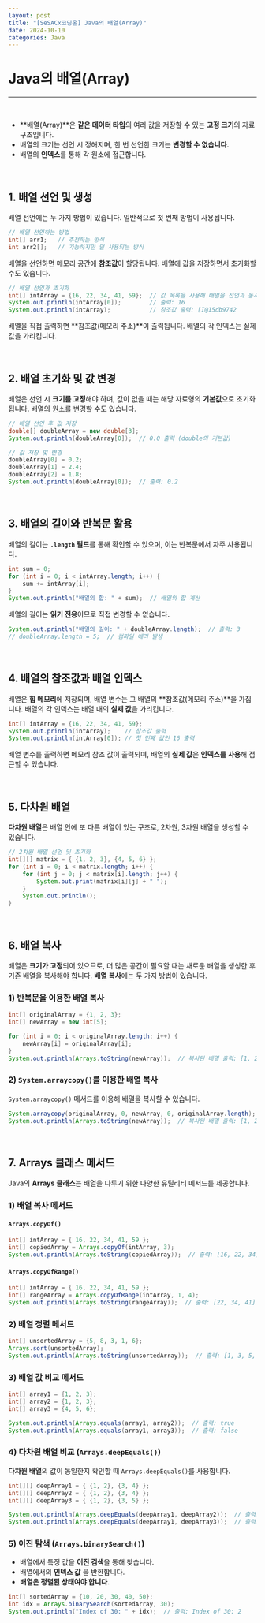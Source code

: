 ```yaml
---
layout: post  
title: "[SeSACx코딩온] Java의 배열(Array)"  
date: 2024-10-10
categories: Java  
---
```


# Java의 배열(Array)

<hr>  
<br>

- **배열(Array)**은 **같은 데이터 타입**의 여러 값을 저장할 수 있는 **고정 크기**의 자료 구조입니다. 
- 배열의 크기는 선언 시 정해지며, 한 번 선언한 크기는 **변경할 수 없습니다**. 
- 배열의 **인덱스**를 통해 각 원소에 접근합니다.

<br>

## 1. 배열 선언 및 생성

배열 선언에는 두 가지 방법이 있습니다. 일반적으로 첫 번째 방법이 사용됩니다.

```java
// 배열 선언하는 방법
int[] arr1;   // 추천하는 방식
int arr2[];   // 가능하지만 덜 사용되는 방식
```

배열을 선언하면 메모리 공간에 **참조값**이 할당됩니다. 배열에 값을 저장하면서 초기화할 수도 있습니다.

```java
// 배열 선언과 초기화
int[] intArray = {16, 22, 34, 41, 59};  // 값 목록을 사용해 배열을 선언과 동시에 초기화
System.out.println(intArray[0]);        // 출력: 16
System.out.println(intArray);           // 참조값 출력: [I@15db9742
```

배열을 직접 출력하면 **참조값(메모리 주소)**이 출력됩니다. 배열의 각 인덱스는 실제 값을 가리킵니다.

<br>

## 2. 배열 초기화 및 값 변경

배열은 선언 시 **크기를 고정**해야 하며, 값이 없을 때는 해당 자료형의 **기본값**으로 초기화됩니다. 배열의 원소를 변경할 수도 있습니다.

```java
// 배열 선언 후 값 저장
double[] doubleArray = new double[3];
System.out.println(doubleArray[0]);  // 0.0 출력 (double의 기본값)

// 값 저장 및 변경
doubleArray[0] = 0.2;
doubleArray[1] = 2.4;
doubleArray[2] = 1.8;
System.out.println(doubleArray[0]);  // 출력: 0.2
```

<br>

## 3. 배열의 길이와 반복문 활용

배열의 길이는 **`.length` 필드**를 통해 확인할 수 있으며, 이는 반복문에서 자주 사용됩니다.

```java
int sum = 0;
for (int i = 0; i < intArray.length; i++) {
    sum += intArray[i];
}
System.out.println("배열의 합: " + sum);  // 배열의 합 계산
```

배열의 길이는 **읽기 전용**이므로 직접 변경할 수 없습니다.

```java
System.out.println("배열의 길이: " + doubleArray.length);  // 출력: 3
// doubleArray.length = 5;  // 컴파일 에러 발생
```

<br>

## 4. 배열의 참조값과 배열 인덱스

배열은 **힙 메모리**에 저장되며, 배열 변수는 그 배열의 **참조값(메모리 주소)**을 가집니다. 배열의 각 인덱스는 배열 내의 **실제 값**을 가리킵니다.

```java
int[] intArray = {16, 22, 34, 41, 59};
System.out.println(intArray);    // 참조값 출력
System.out.println(intArray[0]); // 첫 번째 값인 16 출력
```

배열 변수를 출력하면 메모리 참조 값이 출력되며, 배열의 **실제 값**은 **인덱스를 사용**해 접근할 수 있습니다.

<br>

## 5. 다차원 배열

**다차원 배열**은 배열 안에 또 다른 배열이 있는 구조로, 2차원, 3차원 배열을 생성할 수 있습니다.

```java
// 2차원 배열 선언 및 초기화
int[][] matrix = { {1, 2, 3}, {4, 5, 6} };
for (int i = 0; i < matrix.length; i++) {
    for (int j = 0; j < matrix[i].length; j++) {
        System.out.print(matrix[i][j] + " ");
    }
    System.out.println();
}
```

<br>

## 6. 배열 복사

배열은 **크기가 고정**되어 있으므로, 더 많은 공간이 필요할 때는 새로운 배열을 생성한 후 기존 배열을 복사해야 합니다. **배열 복사**에는 두 가지 방법이 있습니다.

### 1) 반복문을 이용한 배열 복사

```java
int[] originalArray = {1, 2, 3};
int[] newArray = new int[5];

for (int i = 0; i < originalArray.length; i++) {
    newArray[i] = originalArray[i];
}
System.out.println(Arrays.toString(newArray));  // 복사된 배열 출력: [1, 2, 3, 0, 0]
```

### 2) `System.arraycopy()`를 이용한 배열 복사

`System.arraycopy()` 메서드를 이용해 배열을 복사할 수 있습니다.

```java
System.arraycopy(originalArray, 0, newArray, 0, originalArray.length);
System.out.println(Arrays.toString(newArray));  // 복사된 배열 출력: [1, 2, 3, 0, 0]
```

<br>

## 7. Arrays 클래스 메서드

Java의 **Arrays 클래스**는 배열을 다루기 위한 다양한 유틸리티 메서드를 제공합니다.

### 1) 배열 복사 메서드

#### `Arrays.copyOf()`
```java
int[] intArray = { 16, 22, 34, 41, 59 };
int[] copiedArray = Arrays.copyOf(intArray, 3);
System.out.println(Arrays.toString(copiedArray));  // 출력: [16, 22, 34]
```

#### `Arrays.copyOfRange()`
```java
int[] intArray = { 16, 22, 34, 41, 59 };
int[] rangeArray = Arrays.copyOfRange(intArray, 1, 4);
System.out.println(Arrays.toString(rangeArray));  // 출력: [22, 34, 41]
```

### 2) 배열 정렬 메서드

```java
int[] unsortedArray = {5, 8, 3, 1, 6};
Arrays.sort(unsortedArray);
System.out.println(Arrays.toString(unsortedArray));  // 출력: [1, 3, 5, 6, 8]
```

### 3) 배열 값 비교 메서드

```java
int[] array1 = {1, 2, 3};
int[] array2 = {1, 2, 3};
int[] array3 = {4, 5, 6};

System.out.println(Arrays.equals(array1, array2));  // 출력: true
System.out.println(Arrays.equals(array1, array3));  // 출력: false
```

### 4) 다차원 배열 비교 (`Arrays.deepEquals()`)

**다차원 배열**의 값이 동일한지 확인할 때 `Arrays.deepEquals()`를 사용합니다.

```java
int[][] deepArray1 = { {1, 2}, {3, 4} };
int[][] deepArray2 = { {1, 2}, {3, 4} };
int[][] deepArray3 = { {1, 2}, {3, 5} };

System.out.println(Arrays.deepEquals(deepArray1, deepArray2));  // 출력: true
System.out.println(Arrays.deepEquals(deepArray1, deepArray3));  // 출력: false
```

### 5) 이진 탐색 (`Arrays.binarySearch()`)

- 배열에서 특정 값을 **이진 검색**을 통해 찾습니다. 
- 배열에서의 **인덱스 값** 을 반환합니다. 
- **배열은 정렬된 상태여야 합니다**.

```java
int[] sortedArray = {10, 20, 30, 40, 50};
int idx = Arrays.binarySearch(sortedArray, 30);
System.out.println("Index of 30: " + idx);  // 출력: Index of 30: 2
```